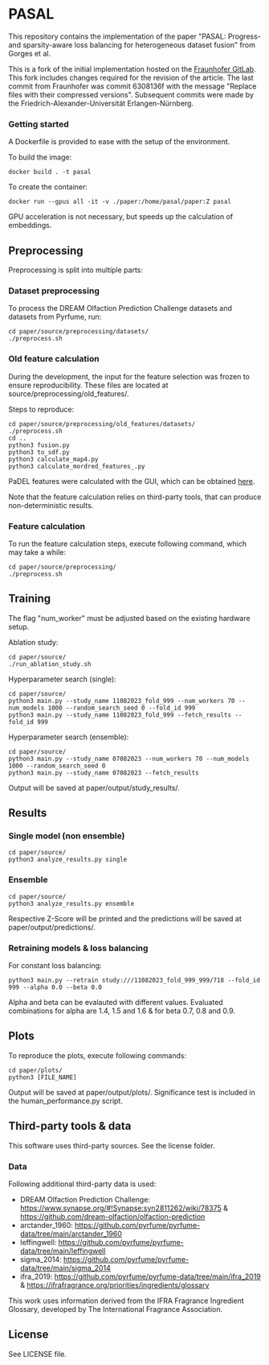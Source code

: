 # PASAL
This repository contains the implementation of the paper "PASAL: Progress- and sparsity-aware loss balancing for heterogeneous dataset fusion" from Gorges et al.

This is a fork of the initial implementation hosted on the [Fraunhofer GitLab](https://gitlab.cc-asp.fraunhofer.de/pasal/pasal). This fork includes changes required for the revision of the article. The last commit from Fraunhofer was commit 6308136f with the message "Replace files with their compressed versions". Subsequent commits were made by the Friedrich-Alexander-Universität Erlangen-Nürnberg.

### Getting started
A Dockerfile is provided to ease with the setup of the environment.

To build the image:
```
docker build . -t pasal
```

To create the container:
```
docker run --gpus all -it -v ./paper:/home/pasal/paper:Z pasal
```

GPU acceleration is not necessary, but speeds up the calculation of embeddings.

## Preprocessing
Preprocessing is split into multiple parts:

### Dataset preprocessing

To process the DREAM Olfaction Prediction Challenge datasets and datasets from Pyrfume, run:
```
cd paper/source/preprocessing/datasets/
./preprocess.sh
```

### Old feature calculation
During the development, the input for the feature selection was frozen to ensure reproducibility. These files are located at source/preprocessing/old_features/.

Steps to reproduce:
```
cd paper/source/preprocessing/old_features/datasets/
./preprocess.sh
cd ..
python3 fusion.py
python3 to_sdf.py
python3 calculate_map4.py
python3 calculate_mordred_features_.py
```

PaDEL features were calculated with the GUI, which can be obtained [here](http://www.yapcwsoft.com/dd/padeldescriptor/).

Note that the feature calculation relies on third-party tools, that can produce non-deterministic results.

### Feature calculation
To run the feature calculation steps, execute following command, which may take a while:
```
cd paper/source/preprocessing/
./preprocess.sh
```

## Training

The flag "num_worker" must be adjusted based on the existing hardware setup.

Ablation study:
```
cd paper/source/
./run_ablation_study.sh
```

Hyperparameter search (single):
```
cd paper/source/
python3 main.py --study_name 11082023_fold_999 --num_workers 70 --num_models 1000 --random_search_seed 0 --fold_id 999
python3 main.py --study_name 11082023_fold_999 --fetch_results --fold_id 999
```

Hyperparameter search (ensemble):
```
cd paper/source/
python3 main.py --study_name 07082023 --num_workers 70 --num_models 1000 --random_search_seed 0
python3 main.py --study_name 07082023 --fetch_results
```

Output will be saved at paper/output/study_results/.

## Results

### Single model (non ensemble)
```
cd paper/source/
python3 analyze_results.py single
```

### Ensemble
```
cd paper/source/
python3 analyze_results.py ensemble
```

Respective Z-Score will be printed and the predictions will be saved at paper/output/predictions/.

### Retraining models & loss balancing

For constant loss balancing:
```
python3 main.py --retrain study:///11082023_fold_999_999/718 --fold_id 999 --alpha 0.0 --beta 0.0
```

Alpha and beta can be evalauted with different values. Evaluated combinations for alpha are 1.4, 1.5 and 1.6 & for beta 0.7, 0.8 and 0.9.

## Plots
To reproduce the plots, execute following commands:

```
cd paper/plots/
python3 [FILE_NAME]
```

Output will be saved at paper/output/plots/. Significance test is included in the human_performance.py script.

## Third-party tools & data
This software uses third-party sources. See the license folder.

### Data
Following additional third-party data is used:
- DREAM Olfaction Prediction Challenge: https://www.synapse.org/#!Synapse:syn2811262/wiki/78375 & https://github.com/dream-olfaction/olfaction-prediction
- arctander_1960: https://github.com/pyrfume/pyrfume-data/tree/main/arctander_1960
- leffingwell: https://github.com/pyrfume/pyrfume-data/tree/main/leffingwell
- sigma_2014: https://github.com/pyrfume/pyrfume-data/tree/main/sigma_2014
- ifra_2019: https://github.com/pyrfume/pyrfume-data/tree/main/ifra_2019 & https://ifrafragrance.org/priorities/ingredients/glossary

This work uses information derived from the IFRA Fragrance Ingredient Glossary, developed by The International Fragrance Association.

## License
See LICENSE file.
